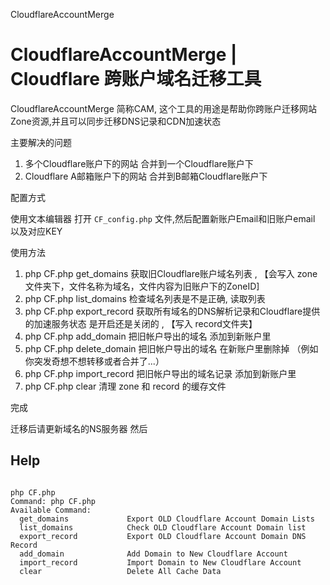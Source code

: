 CloudflareAccountMerge


# CloudflareAccountMerge | Cloudflare 跨账户域名迁移工具

CloudflareAccountMerge 简称CAM, 这个工具的用途是帮助你跨账户迁移网站Zone资源,并且可以同步迁移DNS记录和CDN加速状态

主要解决的问题
1. 多个Cloudflare账户下的网站 合并到一个Cloudflare账户下
2. Cloudflare A邮箱账户下的网站 合并到B邮箱Cloudflare账户下

配置方式

使用文本编辑器 打开 `CF_config.php` 文件,然后配置新账户Email和旧账户email 以及对应KEY


使用方法
1. php CF.php get_domains 获取旧Cloudflare账户域名列表 , 【会写入 zone 文件夹下，文件名称为域名，文件内容为旧账户下的ZoneID]
2. php CF.php list_domains 检查域名列表是不是正确,  读取列表
3. php CF.php export_record 获取所有域名的DNS解析记录和Cloudflare提供的加速服务状态 是开启还是关闭的 , 【写入 record文件夹】
4. php CF.php add_domain 把旧帐户导出的域名 添加到新账户里 
5. php CF.php delete_domain 把旧帐户导出的域名 在新账户里删除掉 （例如你突发奇想不想转移或者合并了...）
6. php CF.php import_record 把旧帐户导出的域名记录 添加到新账户里
7. php CF.php clear 清理 zone 和 record 的缓存文件 

完成 

迁移后请更新域名的NS服务器 然后


## Help

```shell

php CF.php
Command: php CF.php
Available Command:
  get_domains             Export OLD Cloudflare Account Domain Lists
  list_domains            Check OLD Cloudflare Account Domain list
  export_record           Export OLD Cloudflare Account Domain DNS Record
  add_domain              Add Domain to New Cloudflare Account
  import_record           Import Domain to New Cloudflare Account
  clear                   Delete All Cache Data

```



